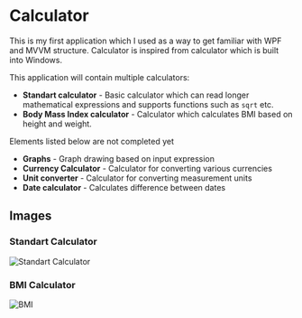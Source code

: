 # Calculator

This is my first application which I used as a way to get familiar with WPF and MVVM structure.
Calculator is inspired from calculator which is built into Windows.

This application will contain multiple calculators:
- __Standart calculator__ - Basic calculator which can read longer mathematical expressions and supports functions such as `sqrt` etc.
- __Body Mass Index calculator__ - Calculator which calculates BMI based on height and weight.

Elements listed below are not completed yet
- __Graphs__ - Graph drawing based on input expression
- __Currency Calculator__ - Calculator for converting various currencies
- __Unit converter__ - Calculator for converting measurement units
- __Date calculator__ - Calculates difference between dates

## Images

### Standart Calculator
![Standart Calculator](https://i.imgur.com/GHDUpzb.png)

### BMI Calculator
![BMI](https://i.imgur.com/xw3FGhr.png)
